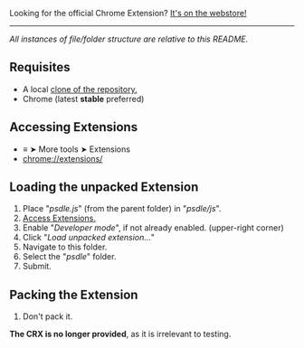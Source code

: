 Looking for the official Chrome Extension? [It's on the webstore!](https://chrome.google.com/webstore/detail/psdle/jdjhhapoddhnimgdemnpbfagndcnmhii)


----

*All instances of file/folder structure are relative to this README.*

Requisites
----
- A local [clone of the repository.](//github.com/RePod/psdle/archive/master.zip)
- Chrome (latest **stable** preferred)

Accessing Extensions
----
- **≡** ➤ More tools ➤ Extensions
- [chrome://extensions/](chrome://extensions/)

Loading the unpacked Extension
----
1. Place "*psdle.js*" (from the parent folder) in "*psdle/js*".
2. [Access Extensions.](#accessing-extensions)
3. Enable "*Developer mode*", if not already enabled. (upper-right corner)
4. Click "*Load unpacked extension...*"
5. Navigate to this folder.
6. Select the "*psdle*" folder.
7. Submit.

Packing the Extension
----

1. Don't pack it.

**The CRX is no longer provided**, as it is irrelevant to testing.
